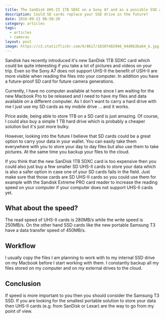 ```yaml
---
title: The SanDisk UHS-II 1TB SDXC on a Sony A7 and as a possible SSD alternative.
description: Could SD cards replace your SSD drive in the future?
date: 2016-09-22 06:50:20
category: articles
tags:
  - articles
  - cameras
layout: post
image: https://c3.staticflickr.com/9/8617/16507482946_94d0b3ba64_k.jpg
---
```

Sandisk has recently introduced it's new SanDisk 1TB SDXC card which could be quite interesting if you take a lot of pictures and videos on your trip. Even so the Sony A7 does not support UHS-II the benefit of USH-II are more visible when reading the files into your computer. In addition you have a future-proof SD card for future camera generations.

<amp-img src="https://c3.staticflickr.com/9/8617/16507482946_94d0b3ba64_k.jpg" layout="responsive" width="2048" height="1536" alt="Sandisk 1TB UHS-II Sony A7"></amp-img>

<!--more-->

Currently, I have no computer available at home since I am waiting for the new Macbook Pro to be released and I need to have my files and data available on a different computer. As I don't want to carry a hard drive with me I just use my SD cards as my mobile drive ... and it works.

Price aside, being able to store 1TB on a SD card is just amazing. Of course, I could also buy a simple 1 TB hard drive which is probably a cheaper solution but it's just more bulky.

However, looking into the future I believe that SD cards could be a great option to carry your data in your wallet. You can easily take them everywhere with you to store your day to day files but also use them to take pictures. At the same time you backup your files to the cloud.

If you think that the new SanDisk 1TB SDXC card is too expensive then you could also just buy a few smaller SD UHS-II cards to store your data which is also a safer option in case one of your SD cards fails in the field. Just make sure that those cards are SD UHS-II cards so you could use them for example with the Sandisk Extreme PRO card reader to increase the reading speed on your computer if your computer does not support UHS-II cards yet.

## What about the speed?
The read speed of UHS-II cards is 280MB/s while the write speed is 250MB/s.
On the other hand SSD cards like the new portable Samsung T3 have a data transfer speed of 450MB/s.

## Workflow
I usually copy the files I am planning to work with to my internal SSD drive on my Macbook before I start working with them. I constantly backup all my files stored on my computer and on my external drives to the cloud.

## Conclusion
If speed is more important to you then you should consider the Samsung T3 SSD. If you are looking for the smallest portable solution to store your data then UHS-II cards (e.g. from SanDisk or Lexar) are the way to go from my point of view.
